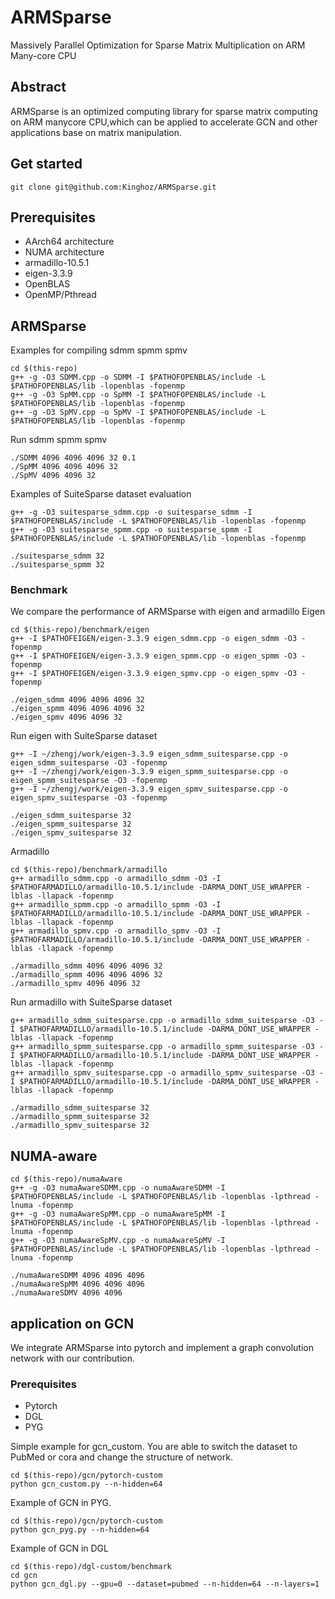 # ARMSparse
Massively Parallel Optimization for Sparse Matrix Multiplication on ARM Many-core CPU
## Abstract
ARMSparse is an optimized computing library for sparse matrix computing on ARM manycore CPU,which can be applied to accelerate GCN and other applications base on matrix manipulation.

## Get started
```
git clone git@github.com:Kinghoz/ARMSparse.git
```
## Prerequisites
- AArch64 architecture
- NUMA architecture
- armadillo-10.5.1
- eigen-3.3.9
- OpenBLAS
- OpenMP/Pthread

## ARMSparse
Examples for compiling sdmm spmm spmv 
```
cd $(this-repo)
g++ -g -O3 SDMM.cpp -o SDMM -I $PATHOFOPENBLAS/include -L $PATHOFOPENBLAS/lib -lopenblas -fopenmp
g++ -g -O3 SpMM.cpp -o SpMM -I $PATHOFOPENBLAS/include -L $PATHOFOPENBLAS/lib -lopenblas -fopenmp
g++ -g -O3 SpMV.cpp -o SpMV -I $PATHOFOPENBLAS/include -L $PATHOFOPENBLAS/lib -lopenblas -fopenmp
```
Run sdmm spmm spmv
```
./SDMM 4096 4096 4096 32 0.1
./SpMM 4096 4096 4096 32
./SpMV 4096 4096 32
```
Examples of SuiteSparse dataset evaluation
```
g++ -g -O3 suitesparse_sdmm.cpp -o suitesparse_sdmm -I $PATHOFOPENBLAS/include -L $PATHOFOPENBLAS/lib -lopenblas -fopenmp
g++ -g -O3 suitesparse_spmm.cpp -o suitesparse_spmm -I $PATHOFOPENBLAS/include -L $PATHOFOPENBLAS/lib -lopenblas -fopenmp

./suitesparse_sdmm 32
./suitesparse_spmm 32
```
### Benchmark
We compare the performance of ARMSparse with eigen and armadillo
Eigen
```
cd $(this-repo)/benchmark/eigen
g++ -I $PATHOFEIGEN/eigen-3.3.9 eigen_sdmm.cpp -o eigen_sdmm -O3 -fopenmp
g++ -I $PATHOFEIGEN/eigen-3.3.9 eigen_spmm.cpp -o eigen_spmm -O3 -fopenmp
g++ -I $PATHOFEIGEN/eigen-3.3.9 eigen_spmv.cpp -o eigen_spmv -O3 -fopenmp

./eigen_sdmm 4096 4096 4096 32
./eigen_spmm 4096 4096 4096 32
./eigen_spmv 4096 4096 32
```
Run eigen with SuiteSparse dataset
```
g++ -I ~/zhengj/work/eigen-3.3.9 eigen_sdmm_suitesparse.cpp -o eigen_sdmm_suitesparse -O3 -fopenmp
g++ -I ~/zhengj/work/eigen-3.3.9 eigen_spmm_suitesparse.cpp -o eigen_spmm_suitesparse -O3 -fopenmp
g++ -I ~/zhengj/work/eigen-3.3.9 eigen_spmv_suitesparse.cpp -o eigen_spmv_suitesparse -O3 -fopenmp

./eigen_sdmm_suitesparse 32
./eigen_spmm_suitesparse 32
./eigen_spmv_suitesparse 32
```
Armadillo
```
cd $(this-repo)/benchmark/armadillo
g++ armadillo_sdmm.cpp -o armadillo_sdmm -O3 -I $PATHOFARMADILLO/armadillo-10.5.1/include -DARMA_DONT_USE_WRAPPER -lblas -llapack -fopenmp
g++ armadillo_spmm.cpp -o armadillo_spmm -O3 -I $PATHOFARMADILLO/armadillo-10.5.1/include -DARMA_DONT_USE_WRAPPER -lblas -llapack -fopenmp
g++ armadillo_spmv.cpp -o armadillo_spmv -O3 -I $PATHOFARMADILLO/armadillo-10.5.1/include -DARMA_DONT_USE_WRAPPER -lblas -llapack -fopenmp

./armadillo_sdmm 4096 4096 4096 32
./armadillo_spmm 4096 4096 4096 32
./armadillo_spmv 4096 4096 32
```
Run armadillo with SuiteSparse dataset
```
g++ armadillo_sdmm_suitesparse.cpp -o armadillo_sdmm_suitesparse -O3 -I $PATHOFARMADILLO/armadillo-10.5.1/include -DARMA_DONT_USE_WRAPPER -lblas -llapack -fopenmp
g++ armadillo_spmm_suitesparse.cpp -o armadillo_spmm_suitesparse -O3 -I $PATHOFARMADILLO/armadillo-10.5.1/include -DARMA_DONT_USE_WRAPPER -lblas -llapack -fopenmp
g++ armadillo_spmv_suitesparse.cpp -o armadillo_spmv_suitesparse -O3 -I $PATHOFARMADILLO/armadillo-10.5.1/include -DARMA_DONT_USE_WRAPPER -lblas -llapack -fopenmp

./armadillo_sdmm_suitesparse 32
./armadillo_spmm_suitesparse 32
./armadillo_spmv_suitesparse 32
```

## NUMA-aware
```
cd $(this-repo)/numaAware
g++ -g -O3 numaAwareSDMM.cpp -o numaAwareSDMM -I $PATHOFOPENBLAS/include -L $PATHOFOPENBLAS/lib -lopenblas -lpthread -lnuma -fopenmp
g++ -g -O3 numaAwareSpMM.cpp -o numaAwareSpMM -I $PATHOFOPENBLAS/include -L $PATHOFOPENBLAS/lib -lopenblas -lpthread -lnuma -fopenmp
g++ -g -O3 numaAwareSpMV.cpp -o numaAwareSpMV -I $PATHOFOPENBLAS/include -L $PATHOFOPENBLAS/lib -lopenblas -lpthread -lnuma -fopenmp

./numaAwareSDMM 4096 4096 4096 
./numaAwareSpMM 4096 4096 4096 
./numaAwareSDMV 4096 4096
```

## application on GCN
We integrate ARMSparse into pytorch and implement a graph convolution network with our contribution.
### Prerequisites
- Pytorch
- DGL
- PYG

Simple example for gcn_custom. You are able to switch the dataset to PubMed or cora and change the structure of network.
```
cd $(this-repo)/gcn/pytorch-custom
python gcn_custom.py --n-hidden=64
```
Example of GCN in PYG.
```
cd $(this-repo)/gcn/pytorch-custom
python gcn_pyg.py --n-hidden=64
```
Example of GCN in DGL
```
cd $(this-repo)/dgl-custom/benchmark
cd gcn
python gcn_dgl.py --gpu=0 --dataset=pubmed --n-hidden=64 --n-layers=1
```
